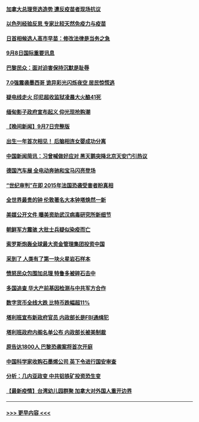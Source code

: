 #### [加拿大总理竞选造势 遭反疫苗者现场抗议](../pages/prog202/a103211090.md?t=09082201) 
#### [以色列经验反思 专家比较天然免疫力与疫苗](../pages/prog202/a103211024.md?t=09082201) 
#### [日首相候选人高市早苗：修改法律是当务之急](../pages/prog202/a103211007.md?t=09082201) 
#### [9月8日国际重要讯息](../pages/prog202/a103210992.md?t=09082201) 
#### [巴黎民众：面对迫害保持沉默是耻辱](../pages/prog202/a103210943.md?t=09082201) 
#### [7.0强震袭墨西哥 诡异彩光闪烁夜空 居民惊慌逃](../pages/prog202/a103210828.md?t=09082201) 
#### [疑电线走火 印尼超收监狱凌晨大火酿41死](../pages/prog202/a103210805.md?t=09082201) 
#### [缅甸影子政府宣布起义 仰光现抢购潮](../pages/prog202/a103210512.md?t=09082201) 
#### [【晚间新闻】9月7日完整版](../pages/prog202/a103210668.md?t=09082201) 
#### [出生一年首次相见！ 后脑相连女婴成功分离](../pages/prog202/a103210138.md?t=09082201) 
#### [中国新闻简讯：习曾喊做好应对 黑天鹅突降北京天安门引热议](../pages/prog202/a103209423.md?t=09082201) 
#### [德国汽车展 全电动奔驰和宝马闪亮登场](../pages/prog202/a103210537.md?t=09082201) 
#### [“世纪审判”在即 2015年法国恐袭受害者盼真相](../pages/prog202/a103210533.md?t=09082201) 
#### [全世界最贵的钟 伦敦著名大本钟塔焕然一新](../pages/prog202/a103210516.md?t=09082201) 
#### [美媒公开文件 曝美资助武汉病毒研究所新细节](../pages/prog202/a103210139.md?t=09082201) 
#### [朝鲜军方震骇 大批士兵疑似染疫而亡](../pages/prog202/a103210076.md?t=09082201) 
#### [索罗斯炮轰全球最大资金管理集团投资中国](../pages/prog202/a103210500.md?t=09082201) 
#### [采到了 人类有了第一块火星岩石样本](../pages/prog202/a103210491.md?t=09082201) 
#### [愤怒民众包围加总理 特鲁多被碎石击中](../pages/prog202/a103210489.md?t=09082201) 
#### [多国追查 华大产前基因检测与中共军方合作](../pages/prog202/a103210481.md?t=09082201) 
#### [数字货币全线大跌 比特币跌幅超11%](../pages/prog202/a103210475.md?t=09082201) 
#### [塔利班宣布新政府官员 内政部长是FBI通缉犯](../pages/prog202/a103210451.md?t=09082201) 
#### [塔利班政府内阁名单公布 内政部长被美制裁](../pages/prog202/a103210341.md?t=09082201) 
#### [原告达1800人 巴黎恐袭案将首次开庭](../pages/prog202/a103210301.md?t=09082201) 
#### [中国科学家收购石墨烯公司 英下令进行国安审查](../pages/prog202/a103210232.md?t=09082201) 
#### [分析：几内亚政变 中共铝铁矿投资恐生变](../pages/prog202/a103210257.md?t=09082201) 
#### [【最新疫情】台湾幼儿园群聚 加拿大对外国人重开边界](../pages/prog202/a103210226.md?t=09082201) 

----
#### [ >>> 更早内容 <<< ](../indexes/prog202-earlier.md)
